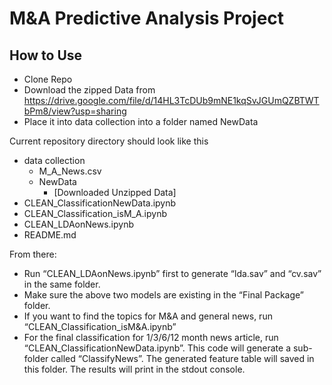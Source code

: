 # M&A Predictive Analysis Project
## How to Use

- Clone Repo
- Download the zipped Data from https://drive.google.com/file/d/14HL3TcDUb9mNE1kqSvJGUmQZBTWTbPm8/view?usp=sharing
- Place it into data collection into a folder named NewData

Current repository directory should look like this

* data collection
	* M_A_News.csv
	* NewData
		* [Downloaded Unzipped Data]
* CLEAN_ClassificationNewData.ipynb
* CLEAN_Classification_isM_A.ipynb
* CLEAN_LDAonNews.ipynb
* README.md

From there:

* Run “CLEAN_LDAonNews.ipynb” first to generate “lda.sav” and “cv.sav” in the same folder.
* Make sure the above two models are existing in the “Final Package” folder.    
*  If you want to find the topics for M&A and general news, run “CLEAN_Classification_isM&A.ipynb”
* For the final classification for 1/3/6/12 month news article, run “CLEAN_ClassificationNewData.ipynb”. This code will generate a sub-folder called “ClassifyNews”. The generated feature table will saved in this folder. The results will print in the stdout console.
	
